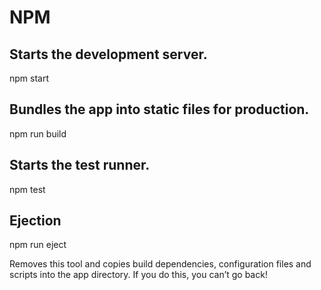 NPM
===

## Starts the development server.

  npm start

## Bundles the app into static files for production.

  npm run build
    
## Starts the test runner.

  npm test
    
## Ejection

  npm run eject
    
Removes this tool and copies build dependencies, configuration files 
and scripts into the app directory. If you do this, you can’t go back!